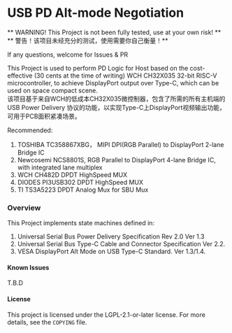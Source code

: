 # USB PD Alt-mode Negotiation

** WARNING! This Project is not been fully tested, use at your own risk! **   
** 警告！该项目未经充分的测试，使用需要你自己衡量！**

If any questions, welcome for Issues & PR

This Project is used to perform PD Logic for Host based on the cost-effective (30 cents at the time of writing) WCH CH32X035 32-bit RISC-V microcontroller, to achieve DisplayPort output over Type-C, which can be used on space compact scene.    
该项目基于来自WCH的低成本CH32X035微控制器，包含了所需的所有主机端的 USB Power Delivery 协议的功能，以实现Type-C上DisplayPort视频输出功能，可用于PCB面积紧凑场景。   

Recommended:    
1. TOSHIBA TC358867XBG， MIPI DPI(RGB Parallel) to DisplayPort 2-lane Bridge IC    
2. Newcosemi NCS8801S, RGB Parallel to DisplayPort 4-lane Bridge IC, with integrated lane multiplex    
3. WCH CH482D DPDT HighSpeed MUX    
4. DIODES PI3USB302 DPDT HighSpeed MUX    
5. TI TS3A5223 DPDT Analog Mux for SBU Mux    

### Overview

This Project implements state machines defined in:
1. Universal Serial Bus Power Delivery Specification Rev 2.0 Ver 1.3
2. Universal Serial Bus Type-C Cable and Connector Specification Ver 2.2.
3. VESA DisplayPort Alt Mode on USB Type-C Standard. Ver 1.3/1.4.

#### Known Issues

T.B.D

#### License

This project is licensed under the LGPL-2.1-or-later license. For more details, see the `COPYING` file.
